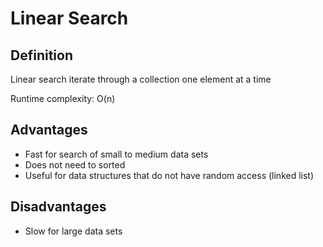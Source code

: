 # Linear Search
## Definition
<p>Linear search iterate through a collection one element at a time</p>
<p>Runtime complexity: O(n)</p>

## Advantages
- Fast for search of small to medium data sets
- Does not need to sorted
- Useful for data structures that do not have random access (linked list)

## Disadvantages
- Slow for large data sets